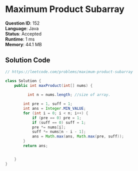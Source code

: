 # Maximum Product Subarray

**Question ID**: 152  
**Language**: Java  
**Status**: Accepted  
**Runtime**: 1 ms  
**Memory**: 44.1 MB  

## Solution Code
```java
// https://leetcode.com/problems/maximum-product-subarray

class Solution {
    public int maxProduct(int[] nums) {
        
          int n = nums.length; //size of array.

        int pre = 1, suff = 1;
        int ans = Integer.MIN_VALUE;
        for (int i = 0; i < n; i++) {
            if (pre == 0) pre = 1;
            if (suff == 0) suff = 1;
            pre *= nums[i];
            suff *= nums[n - i - 1];
            ans = Math.max(ans, Math.max(pre, suff));
        }
        return ans;


    }
}
```
